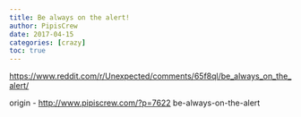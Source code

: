 ```yaml
---
title: Be always on the alert!
author: PipisCrew
date: 2017-04-15
categories: [crazy]
toc: true
---
```


https://www.reddit.com/r/Unexpected/comments/65f8ql/be_always_on_the_alert/

origin - http://www.pipiscrew.com/?p=7622 be-always-on-the-alert